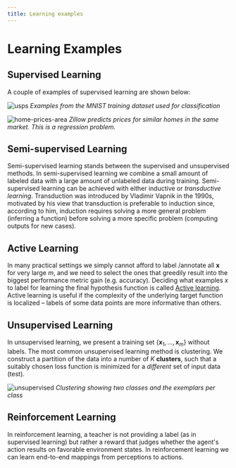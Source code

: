```yaml
---
title: Learning examples
---
```


# Learning Examples

## Supervised Learning

A couple of examples of supervised learning are shown below:

![usps](images/usps.png#center)
*Examples from the MNIST training dataset used for classification*

![home-prices-area](images/home-prices-area.png#center)
*Zillow predicts prices for similar homes in the same market. This is a regression problem.*

## Semi-supervised Learning 

Semi-supervised learning stands between the supervised and unsupervised methods. In semi-supervised learning we combine a small amount of labeled data with a large amount of unlabeled data during training. Semi-supervised learning can be achieved with either inductive or _transductive learning_. Transduction was introduced by Vladimir Vapnik in the 1990s, motivated by his view that transduction is preferable to induction since, according to him, induction requires solving a more general problem (inferring a function) before solving a more specific problem (computing outputs for new cases). 

## Active Learning

In many practical settings we simply cannot afford to label /annotate all $\mathbf x$ for very large $m$, and we need to select the ones that greedily result into the biggest performance metric gain (e.g. accuracy).  Deciding what examples $x$ to label for learning the final hypothesis function is called  [Active learning](https://towardsdatascience.com/active-learning-tutorial-57c3398e34d).  Active learning is useful if the complexity of the underlying target function is localized – labels of some data points are more informative than others.

## Unsupervised Learning 

In unsupervised learning, we present a training set $\{ \mathbf{x}_1, \dots, \mathbf{x}_m \}$  without labels. The most common unsupervised learning method is clustering. We construct a partition of the data into a number of $K$ **clusters**, such that a suitably chosen loss function is minimized for a *different* set of input data (test).

![unsupervised](images/unsupervised.png)
*Clustering showing two classes and the exemplars per class*

## Reinforcement Learning

In reinforcement learning, a teacher is not providing a label (as in supervised learning) but rather a reward that judges whether the agent's action results on favorable environment states. In reinforcement learning we can learn end-to-end mappings from perceptions to actions. 
